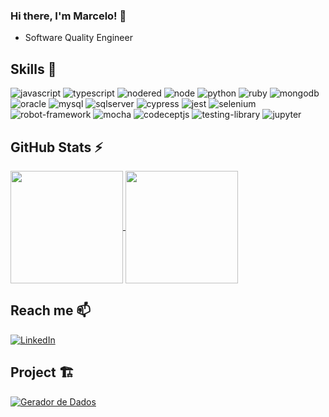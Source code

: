 ### Hi there, I'm Marcelo! 👋

- Software Quality Engineer 

## Skills 🚀

<div style="display: inline">
   
  <img  alt="javascript" src="https://img.shields.io/badge/javascript-F7DF1E?style=for-the-badge&logo=javascript&logoColor=white" />

  <img  alt="typescript" src="https://img.shields.io/badge/typescript-3178C6?style=for-the-badge&logo=typescript&logoColor=white" />

  <img alt="nodered" src="https://img.shields.io/badge/nodered-8F0000?style=for-the-badge&logo=nodered&logoColor=white" />
  
  <img  alt="node" src="https://img.shields.io/badge/node-339933?style=for-the-badge&logo=nodedotjs&logoColor=white" />

  <img  alt="python" src="https://img.shields.io/badge/python-3776AB?style=for-the-badge&logo=python&logoColor=white" />

  <img  alt="ruby" src="https://img.shields.io/badge/ruby-CC342D?style=for-the-badge&logo=ruby&logoColor=white" />

  <img  alt="mongodb" src="https://img.shields.io/badge/mongodb-47A248?style=for-the-badge&logo=mongodb&logoColor=white" />

  <img alt="oracle" src="https://img.shields.io/badge/oracle-F80000?style=for-the-badge&logo=oracle&logoColor=white" />
  
  <img alt="mysql" src="https://img.shields.io/badge/mysql-4479A1?style=for-the-badge&logo=mysql&logoColor=white" />

  <img  alt="sqlserver" src="https://img.shields.io/badge/sql server-CC2927?style=for-the-badge&logo=microsoftsqlserver&logoColor=white" />
  
  <img alt="cypress" src="https://img.shields.io/badge/cypress-17202C?style=for-the-badge&logo=cypress&logoColor=white" />

  <img alt="jest" src="https://img.shields.io/badge/jest-C21325?style=for-the-badge&logo=jest&logoColor=white" />
  
  <img  alt="selenium" src="https://img.shields.io/badge/selenium-43B02A?style=for-the-badge&logo=selenium&logoColor=white" />
  
  <img alt="robot-framework" src="https://img.shields.io/badge/robot-000000?style=for-the-badge&logo=robotframework&logoColor=white" />
 
  <img alt="mocha" src="https://img.shields.io/badge/mocha-8D6748?style=for-the-badge&logo=mocha&logoColor=white" />
  
  <img alt="codeceptjs" src="https://img.shields.io/badge/codeceptjs-F6E05E?style=for-the-badge&logo=codeceptjs&logoColor=white" />

  <img alt="testing-library" src="https://img.shields.io/badge/testing library-E33332?style=for-the-badge&logo=testinglibrary&logoColor=white" />

  <img alt="jupyter" src="https://img.shields.io/badge/jupyter-F37626?style=for-the-badge&logo=jupyter&logoColor=white" />
  
  <!-- <img alt="postman" src="https://img.shields.io/badge/Postman-FF6C37?style=for-the-badge&logo=postman&logoColor=white" /> -->
</div>

## GitHub Stats ⚡
<div>
  <a href="https://github.com/Marcelo-Lourenco/">
    <img height=180 align="center" src="https://github-readme-stats.vercel.app/api?username=Marcelo-Lourenco&show_icons=true&theme=github_dark&include_all_commits=true&count_private=true" />
  </a>
  <a href="https://github.com/Marcelo-Lourenco/convoychat">
    <img height=180 align="center" src="https://github-readme-stats.vercel.app/api/top-langs?username=Marcelo-Lourenco&theme=github_dark&layout=compact&langs_count=10&card_width=320" />
  </a>
</div>

## Reach me 📫
[![LinkedIn](https://img.shields.io/badge/LinkedIn-0077B5?style=for-the-badge&logo=linkedin&logoColor=white)](https://www.linkedin.com/in/marcelolourencodasilva)

## Project 🏗
[![Gerador de Dados](https://lh3.googleusercontent.com/V4J2t7KVuwE1zvGxSKmHdrP-G9Ay-Mlp56ggf0Ex-zRlE-AH415kplCmOhV0qEpT_S7bRKXSlnA5GsQfyze40X_EEQ=s275-w275-h175)](https://chromewebstore.google.com/detail/ipfihnddjaepajgdamecijfdefikdgam)



<!--
**Marcelo-Lourenco/Marcelo-Lourenco** is a ✨ _special_ ✨ repository because its `README.md` (this file) appears on your GitHub profile.

Here are some ideas to get you started:

- 🔭 I’m currently working on ...
- 🌱 I’m currently learning ...
- 👯 I’m looking to collaborate on ...
- 🤔 I’m looking for help with ...
- 💬 Ask me about ...
- 📫 How to reach me: ...
- 😄 Pronouns: ...
- ⚡ Fun fact: ...
-->
